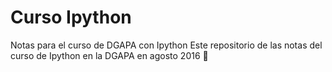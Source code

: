 # Curso Ipython

Notas para el curso de DGAPA con Ipython
Este repositorio de las notas del curso de Ipython en la
DGAPA en agosto 2016 :frog:
